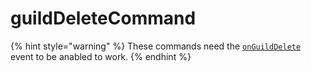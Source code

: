 # guildDeleteCommand

{% hint style="warning" %}
These commands need the [`onGuildDelete`](../guides/client-events.md) event to be anabled to work.
{% endhint %}


